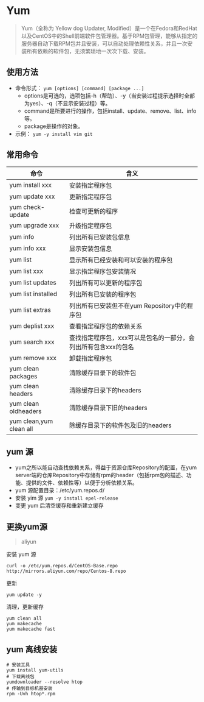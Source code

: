 # Yum

> Yum（全称为 Yellow dog Updater, Modified）是一个在Fedora和RedHat以及CentOS中的Shell前端软件包管理器。基于RPM包管理，能够从指定的服务器自动下载RPM包并且安装，可以自动处理依赖性关系，并且一次安装所有依赖的软件包，无须繁琐地一次次下载、安装。

## 使用方法

- 命令形式： `yum [options] [command] [package ...]`
  - options是可选的，选项包括-h（帮助）、-y（当安装过程提示选择时全部为yes）、-q（不显示安装过程）等。
  - command是所要进行的操作，包括install、update、remove、list、info等。
  - package是操作的对象。
- 示例： `yum -y install vim git`

## 常用命令

| 命令                      | 含义                                 |
|-------------------------|------------------------------------|
| yum install xxx         | 安装指定程序包                            |
| yum update xxx          | 更新指定程序包                            |
| yum check-update        | 检查可更新的程序                           |
| yum upgrade xxx         | 升级指定程序包                            |
| yum info                | 列出所有已安装包信息                         |
| yum info xxx            | 显示安装包信息                            |
| yum list                | 显示所有已经安装和可以安装的程序包                  |
| yum list xxx            | 显示指定程序包安装情况                        |
| yum list updates        | 列出所有可以更新的程序包                       |
| yum list installed      | 列出所有已安装的程序包                        |
| yum list extras         | 列出所有已安装但不在yum Repository中的程序包      |
| yum deplist xxx         | 查看指定程序包的依赖关系                       |
| yum search xxx          | 查找指定程序包，xxx可以是包名的一部分，会列出所有包含xxx的包名 |
| yum remove xxx          | 卸载指定程序包                            |
| yum clean packages      | 清除缓存目录下的软件包                        |
| yum clean headers       | 清除缓存目录下的headers                    |
| yum clean oldheaders    | 清除缓存目录下旧的headers                   |
| yum clean,yum clean all | 除缓存目录下的软件包及旧的headers               |

## yum 源

- yum之所以能自动查找依赖关系，得益于资源仓库Repository的配置，在yum server端的仓库Repository中存储有rpm的header（包括rpm包的描述、功能、提供的文件、依赖性等）以便于分析依赖关系。
- yum 源配置目录：/etc/yum.repos.d/
- 安装 yim 源 `yum -y install epel-release`
- 变更 yum 后清空缓存和重新建立缓存


## 更换yum源
> aliyun


安装 yum 源
```shell
curl -o /etc/yum.repos.d/CentOS-Base.repo http://mirrors.aliyun.com/repo/Centos-8.repo
```



更新
```shell
yum update -y
```



清理，更新缓存

```shell
yum clean all
yum makecache
yum makecache fast
```

## yum 离线安装

```shell
# 安装工具
yum install yum-utils
# 下载离线包
yumdownloader --resolve htop
# 传输到目标机器安装
rpm -Uvh htop*.rpm
```
